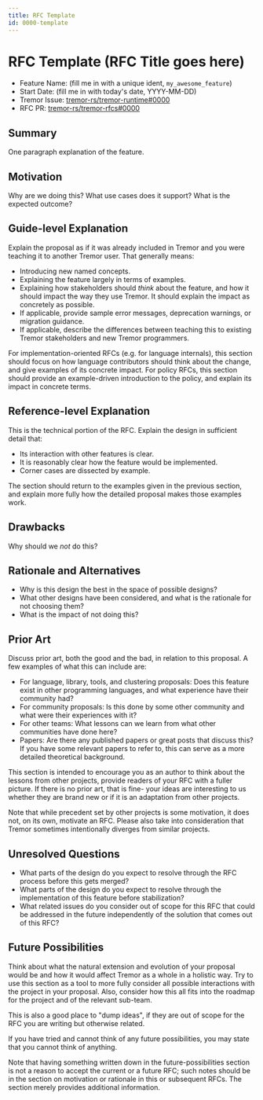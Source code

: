 ```yaml
---
title: RFC Template
id: 0000-template
---
```


# RFC Template (RFC Title goes here)

- Feature Name: (fill me in with a unique ident, `my_awesome_feature`)
- Start Date: (fill me in with today's date, YYYY-MM-DD)
- Tremor Issue: [tremor-rs/tremor-runtime#0000](https://github.com/tremor-rs/tremor-runtime/issues/0000)
- RFC PR: [tremor-rs/tremor-rfcs#0000](https://github.com/tremor-rs/tremor-rfcs/pull/0000)

## Summary
[summary]: #summary

One paragraph explanation of the feature.

## Motivation
[motivation]: #motivation

Why are we doing this? What use cases does it support? What is the expected outcome?

## Guide-level Explanation
[guide-level-explanation]: #guide-level-explanation

Explain the proposal as if it was already included in Tremor and you were teaching it to another Tremor user. That generally means:

- Introducing new named concepts.
- Explaining the feature largely in terms of examples.
- Explaining how stakeholders should *think* about the feature, and how it should impact the way they use Tremor. It should explain the impact as concretely as possible.
- If applicable, provide sample error messages, deprecation warnings, or migration guidance.
- If applicable, describe the differences between teaching this to existing Tremor stakeholders and new Tremor programmers.

For implementation-oriented RFCs (e.g. for language internals), this section should focus on how language contributors should think about the change, and give examples of its concrete impact. For policy RFCs, this section should provide an example-driven introduction to the policy, and explain its impact in concrete terms.

## Reference-level Explanation
[reference-level-explanation]: #reference-level-explanation

This is the technical portion of the RFC. Explain the design in sufficient detail that:

- Its interaction with other features is clear.
- It is reasonably clear how the feature would be implemented.
- Corner cases are dissected by example.

The section should return to the examples given in the previous section, and explain more fully how the detailed proposal makes those examples work.

## Drawbacks
[drawbacks]: #drawbacks

Why should we *not* do this?

## Rationale and Alternatives
[rationale-and-alternatives]: #rationale-and-alternatives

- Why is this design the best in the space of possible designs?
- What other designs have been considered, and what is the rationale for not choosing them?
- What is the impact of not doing this?

## Prior Art
[prior-art]: #prior-art

Discuss prior art, both the good and the bad, in relation to this proposal.
A few examples of what this can include are:

- For language, library, tools, and clustering proposals: Does this feature exist in other programming languages, and what experience have their community had?
- For community proposals: Is this done by some other community and what were their experiences with it?
- For other teams: What lessons can we learn from what other communities have done here?
- Papers: Are there any published papers or great posts that discuss this? If you have some relevant papers to refer to, this can serve as a more detailed theoretical background.

This section is intended to encourage you as an author to think about the lessons from other projects, provide readers of your RFC with a fuller picture.
If there is no prior art, that is fine- your ideas are interesting to us whether they are brand new or if it is an adaptation from other projects.

Note that while precedent set by other projects is some motivation, it does not, on its own, motivate an RFC.
Please also take into consideration that Tremor sometimes intentionally diverges from similar projects.

## Unresolved Questions
[unresolved-questions]: #unresolved-questions

- What parts of the design do you expect to resolve through the RFC process before this gets merged?
- What parts of the design do you expect to resolve through the implementation of this feature before stabilization?
- What related issues do you consider out of scope for this RFC that could be addressed in the future independently of the solution that comes out of this RFC?

## Future Possibilities
[future-possibilities]: #future-possibilities

Think about what the natural extension and evolution of your proposal would be and how it would affect Tremor as a whole in a holistic way. Try to use this section as a tool to more fully consider all possible interactions with the project in your proposal. Also, consider how this all fits into the roadmap for the project and of the relevant sub-team.

This is also a good place to "dump ideas", if they are out of scope for the RFC you are writing but otherwise related.

If you have tried and cannot think of any future possibilities, you may state that you cannot think of anything.

Note that having something written down in the future-possibilities section is not a reason to accept the current or a future RFC; such notes should be in the section on motivation or rationale in this or subsequent RFCs.
The section merely provides additional information.
